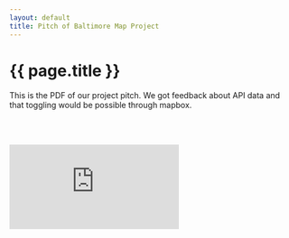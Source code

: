 ```yaml
---
layout: default
title: Pitch of Baltimore Map Project
---
```



{{ page.title }}
================

<body>

This is the PDF of our project pitch. We got feedback about API data and that toggling would be possible through mapbox.

<br/>
<br/>

![](http://karahmel.github.io/Blog/pdfs/pitch.pdf)

